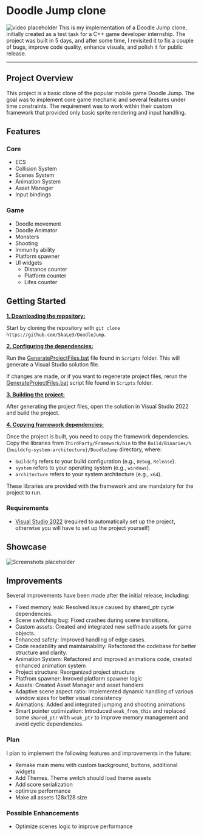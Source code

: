 # Doodle Jump clone
![video placeholder]()
This is my implementation of a Doodle Jump clone, initially  created as a test task for a C++ game developer internship. The project was built in 5 days, and after some time, I revisited it to fix a couple of bugs, improve code quality, enhance visuals, and polish it for public release.
***

## Project Overview
This project is a basic clone of the popular mobile game Doodle Jump. The goal was to implement core game mechanic and several features under time constraints. The requirement was to work within their custom framework that provided only basic sprite rendering and  input handling.



## Features
### Core
* ECS
* Collision System
* Scenes System
* Animation System
* Asset Manager
* Input bindings
### Game
* Doodle movement
* Doodle Animator
* Monsters
* Shooting
* Immunity ability
* Platform spawner
* UI widgets
    * Distance counter
    * Platform counter
    * Lifes counter

## Getting Started
<ins>**1. Downloading the repository:**</ins>

Start by cloning the repository with `git clone https://github.com/SkaLe3/DoodleJump`.

<ins>**2. Configuring the dependencies:**</ins>

Run the [GenerateProjectFiles.bat](https://github.com/SkaLe3/DoodleJump/blob/master/Scripts/GenerateProjectFiles.bat) file found in `Scripts` folder. This will generate a Visual Studio solution file.

If changes are made, or if you want to regenerate project files, rerun the [GenerateProjectFiles.bat](https://github.com/SkaLe3/DoodleJump/blob/master/Scripts/GenerateProjectFiles.bat) script file found in `Scripts` folder.

<ins>**3. Building the project:**</ins>

After generating the project files, open the solution in Visual Studio 2022 and build the project.

<ins>**4. Copying framework dependencies:**</ins>

Once the project is built, you need to copy the framework dependencies. Copy the libraries from `ThirdParty/Framework/bin` to the `Build/Binaries/%{buildcfg-system-architecture}/DoodleJump` directory, where:
- `buildcfg` refers to your build configuration (e.g., `Debug`, `Release`).
- `system` refers to your operating system (e.g., `windows`).
- `architecture` refers to your system architecture (e.g., `x64`).

These libraries are provided with the framework and are mandatory for the project to run.

### Requirements
- [Visual Studio 2022](https://visualstudio.com) (required to automatically set up the project, otherwise you will have to set up the project yourself)

## Showcase
![Screenshots placeholder]()

## Improvements
Several improvements have been made after the initial release, including:
* Fixed memory leak: Resolved issue caused by shared_ptr cycle dependencies.
* Scene switching bug: Fixed crashes during scene transitions.
* Custom assets: Created and integrated new selfmade assets for game objects.
* Enhanced safety: Improved handling of edge cases.
* Code readability and maintainability: Refactored the codebase for better structure and clarity.
* Animation System: Refactored and improved animations code, created enhanced animation system
* Project structure: Reorganized project structure
* Platfrom spawner: Imroved platform spawner logic 
* Assets: Created Asset Manager and asset handlers
* Adaptive scene aspect ratio: Implemented dynamic handling of various window sizes for better visual consistency
* Animations: Added and integrated jumping and shooting animations
* Smart pointer optimization: Introduced `weak_from_this` and replaced some `shared_ptr` with `weak_ptr` to improve memory management and avoid cyclic dependencies.

### Plan
I plan to implement the following features and improvements in the future:
* Remake main menu with custom background, buttons, additional widgets
* Add Themes. Theme switch should load theme assets
* Add score serialization
* optimize performance
* Make all assets 128x128 size

### Possible Enhancements
* Optimize scenes logic to improve performance
